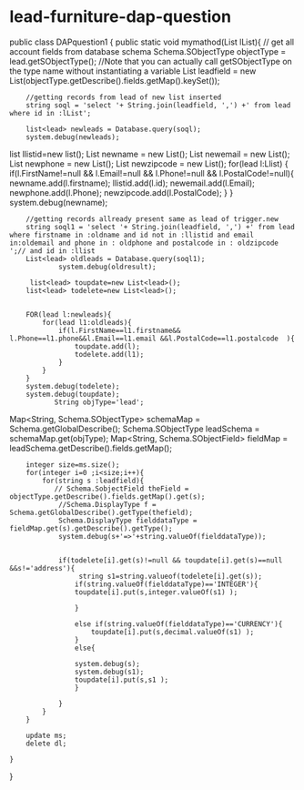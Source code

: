 # lead-furniture-dap-question

public class DAPquestion1 {
    public static void mymathod(List<lead> lList){
    // get all account fields from database schema
   Schema.SObjectType objectType = lead.getSObjectType(); //Note that you can actually call getSObjectType on the type name without instantiating a variable
    List<String> leadfield = new List<string>(objectType.getDescribe().fields.getMap().keySet());

        //getting records from lead of new list inserted
        string soql = 'select '+ String.join(leadfield, ',') +' from lead where id in :lList';
   
        list<lead> newleads = Database.query(soql);
        system.debug(newleads);

list<id> llistid=new list<id>();
        List<string> newname = new List<string>();
        List<string> newemail = new List<string>();
        List<string> newphone = new List<string>();
        List<string> newzipcode = new List<string>();
        for(lead l:Llist)
        {
            if(l.FirstName!=null && l.Email!=null && l.Phone!=null && l.PostalCode!=null){
            newname.add(l.firstname);
                llistid.add(l.id);
                newemail.add(l.Email);
                newphone.add(l.Phone);
               newzipcode.add(l.PostalCode);
            }
        }
        system.debug(newname);
       
       
       
       
       
        //getting records allready present same as lead of trigger.new
        string soql1 = 'select '+ String.join(leadfield, ',') +' from lead  where firstname in :oldname and id not in :llistid and email in:oldemail and phone in : oldphone and postalcode in : oldzipcode ';// and id in :llist
        List<lead> oldleads = Database.query(soql1);
                system.debug(oldresult);
       
         list<lead> toupdate=new List<lead>();
        list<lead> todelete=new List<lead>();
       

        FOR(lead l:newleads){
            for(lead l1:oldleads){
                if(l.FirstName==l1.firstname&& l.Phone==l1.phone&&l.Email==l1.email &&l.PostalCode==l1.postalcode  ){
                    toupdate.add(l);
                    todelete.add(l1);
                }
            }
        }
        system.debug(todelete);
        system.debug(toupdate);
               String objType='lead';
Map<String, Schema.SObjectType> schemaMap = Schema.getGlobalDescribe();
Schema.SObjectType leadSchema = schemaMap.get(objType);
Map<String, Schema.SObjectField> fieldMap = leadSchema.getDescribe().fields.getMap();

       
        integer size=ms.size();
        for(integer i=0 ;i<size;i++){
            for(string s :leadfield){
               // Schema.SobjectField theField = objectType.getDescribe().fields.getMap().get(s);
                //Schema.DisplayType f = Schema.getGlobalDescribe().getType(thefield);
                Schema.DisplayType fielddataType = fieldMap.get(s).getDescribe().getType();
                system.debug(s+'=>'+string.valueOf(fielddataType));
               

                if(todelete[i].get(s)!=null && toupdate[i].get(s)==null &&s!='address'){
                     string s1=string.valueof(todelete[i].get(s));
                    if(string.valueOf(fielddataType)=='INTEGER'){
                    toupdate[i].put(s,integer.valueOf(s1) );

                    }

                    else if(string.valueOf(fielddataType)=='CURRENCY'){
                        toupdate[i].put(s,decimal.valueOf(s1) );
                    }
                    else{

                    system.debug(s);
                    system.debug(s1);
                    toupdate[i].put(s,s1 );
                    }
                   
                }
            }
        }

        update ms;
        delete dl;
     
    }
}
